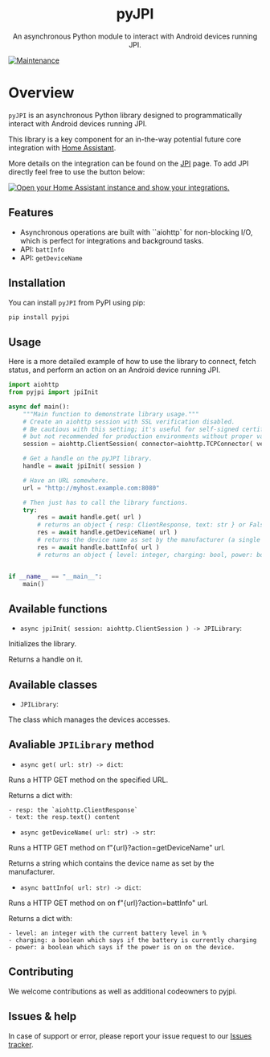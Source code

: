 <div align="center">
<h1>pyJPI</h1>
<p>An asynchronous Python module to interact with Android devices running JPI.</p>
</div>

[![Maintenance](https://img.shields.io/badge/Maintained%3F-yes-green.svg)](https://github.com/trychlos/pyjpi)

<!--
[![CodeRabbit.ai is Awesome](https://img.shields.io/badge/AI-orange?label=CodeRabbit&color=orange&link=https%3A%2F%2Fcoderabbit.ai)](https://coderabbit.ai)
[![renovate maintained](https://img.shields.io/badge/maintained%20with-renovate-blue?logo=renovatebot)](https://github.com/compatech/python-airos/issues/8)

[![PyPI version fury.io](https://badge.fury.io/py/airos.svg)](https://pypi.python.org/pypi/airos/)
[![Latest release](https://github.com/compatech/python-airos/workflows/Latest%20release/badge.svg)](https://github.com/compatech/python-airos/actions)
[![Newest commit](https://github.com/compatech/python-airos/workflows/Latest%20commit/badge.svg)](https://github.com/compatech/python-airos/actions)

[![CodeFactor](https://www.codefactor.io/repository/github/compatech/python-airos/badge)](https://www.codefactor.io/repository/github/plugwise/python-airos)
[![codecov](https://codecov.io/gh/compatech/python-airos/graph/badge.svg?token=WI5K2IZWNS)](https://codecov.io/gh/compatech/python-airos)

[![Quality Gate Status](https://sonarcloud.io/api/project_badges/measure?project=CoMPaTech_python-airos&metric=alert_status)](https://sonarcloud.io/summary/new_code?id=CoMPaTech_python-airos)
[![Technical Debt](https://sonarcloud.io/api/project_badges/measure?project=CoMPaTech_python-airos&metric=sqale_index)](https://sonarcloud.io/summary/new_code?id=CoMPaTech_python-airos)
[![Code Smells](https://sonarcloud.io/api/project_badges/measure?project=CoMPaTech_python-airos&metric=code_smells)](https://sonarcloud.io/summary/new_code?id=CoMPaTech_python-airos)
-->

# Overview

`pyJPI` is an asynchronous Python library designed to programmatically interact with Android devices running JPI.

This library is a key component for an in-the-way potential future core integration with [Home Assistant](https://www.home-assistant.io).

More details on the integration can be found on the [JPI](https://www.home-assistant.io/integrations/jpi/) page. To add JPI directly feel free to use the button below:

[![Open your Home Assistant instance and show your integrations.](https://my.home-assistant.io/badges/config_flow_start.svg)](https://my.home-assistant.io/redirect/_change/?redirect=config_flow_start%2F%3Fdomain%3Djpi)

## Features

- Asynchronous operations are built with ``aiohttp` for non-blocking I/O, which is perfect for integrations and background tasks.
- API: `battInfo`
- API: `getDeviceName`

## Installation

You can install `pyJPI` from PyPI using pip:

```Bash
pip install pyjpi
```

## Usage

Here is a more detailed example of how to use the library to connect, fetch status, and perform an action on an Android device running JPI.

```Python
import aiohttp
from pyjpi import jpiInit

async def main():
    """Main function to demonstrate library usage."""
    # Create an aiohttp session with SSL verification disabled.
    # Be cautious with this setting; it's useful for self-signed certificates
    # but not recommended for production environments without proper validation.
    session = aiohttp.ClientSession( connector=aiohttp.TCPConnector( verify_ssl=False ))

    # Get a handle on the pyJPI library.
    handle = await jpiInit( session )

    # Have an URL somewhere.
    url = "http://myhost.example.com:8080"

    # Then just has to call the library functions.
    try:
        res = await handle.get( url )
        # returns an object { resp: ClientResponse, text: str } or False
        res = await handle.getDeviceName( url )
        # returns the device name as set by the manufacturer (a single string) or False
        res = await handle.battInfo( url )
        # returns an object { level: integer, charging: bool, power: bool }


if __name__ == "__main__":
    main()
```

## Available functions

- `async jpiInit( session: aiohttp.ClientSession ) -> JPILibrary`:

Initializes the library.

Returns a handle on it.

## Available classes

- `JPILibrary`:

The class which manages the devices accesses.

## Avaliable `JPILibrary` method

- `async get( url: str) -> dict`:

Runs a HTTP GET method on the specified URL.

Returns a dict with:

    - resp: the `aiohttp.ClientResponse`
    - text: the resp.text() content

- `async getDeviceName( url: str) -> str`:

Runs a HTTP GET method on f"{url}?action=getDeviceName" url.

Returns a string which contains the device name as set by the manufacturer.

- `async battInfo( url: str) -> dict`:

Runs a HTTP GET method on on f"{url}?action=battInfo" url.

Returns a dict with:

    - level: an integer with the current battery level in %
    - charging: a boolean which says if the battery is currently charging
    - power: a boolean which says if the power is on on the device.

## Contributing

We welcome contributions as well as additional codeowners to pyjpi.

## Issues & help

In case of support or error, please report your issue request to our [Issues tracker](https://github.com/trychlos/pyjpi/issues).
